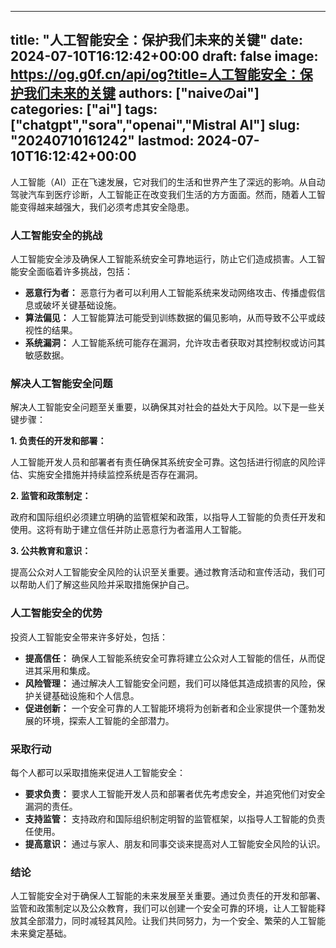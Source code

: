 
---
title: "人工智能安全：保护我们未来的关键"
date: 2024-07-10T16:12:42+00:00
draft: false
image: https://og.g0f.cn/api/og?title=人工智能安全：保护我们未来的关键
authors: ["naiveのai"]
categories: ["ai"]
tags: ["chatgpt","sora","openai","Mistral AI"]
slug: "20240710161242"
lastmod: 2024-07-10T16:12:42+00:00
---
人工智能（AI）正在飞速发展，它对我们的生活和世界产生了深远的影响。从自动驾驶汽车到医疗诊断，人工智能正在改变我们生活的方方面面。然而，随着人工智能变得越来越强大，我们必须考虑其安全隐患。

### 人工智能安全的挑战

人工智能安全涉及确保人工智能系统安全可靠地运行，防止它们造成损害。人工智能安全面临着许多挑战，包括：

- **恶意行为者：** 恶意行为者可以利用人工智能系统来发动网络攻击、传播虚假信息或破坏关键基础设施。
- **算法偏见：** 人工智能算法可能受到训练数据的偏见影响，从而导致不公平或歧视性的结果。
- **系统漏洞：** 人工智能系统可能存在漏洞，允许攻击者获取对其控制权或访问其敏感数据。

### 解决人工智能安全问题

解决人工智能安全问题至关重要，以确保其对社会的益处大于风险。以下是一些关键步骤：

**1. 负责任的开发和部署：**

人工智能开发人员和部署者有责任确保其系统安全可靠。这包括进行彻底的风险评估、实施安全措施并持续监控系统是否存在漏洞。

**2. 监管和政策制定：**

政府和国际组织必须建立明确的监管框架和政策，以指导人工智能的负责任开发和使用。这将有助于建立信任并防止恶意行为者滥用人工智能。

**3. 公共教育和意识：**

提高公众对人工智能安全风险的认识至关重要。通过教育活动和宣传活动，我们可以帮助人们了解这些风险并采取措施保护自己。

### 人工智能安全的优势

投资人工智能安全带来许多好处，包括：

- **提高信任：** 确保人工智能系统安全可靠将建立公众对人工智能的信任，从而促进其采用和集成。
- **风险管理：** 通过解决人工智能安全问题，我们可以降低其造成损害的风险，保护关键基础设施和个人信息。
- **促进创新：** 一个安全可靠的人工智能环境将为创新者和企业家提供一个蓬勃发展的环境，探索人工智能的全部潜力。

### 采取行动

每个人都可以采取措施来促进人工智能安全：

- **要求负责：** 要求人工智能开发人员和部署者优先考虑安全，并追究他们对安全漏洞的责任。
- **支持监管：** 支持政府和国际组织制定明智的监管框架，以指导人工智能的负责任使用。
- **提高意识：** 通过与家人、朋友和同事交谈来提高对人工智能安全风险的认识。

### 结论

人工智能安全对于确保人工智能的未来发展至关重要。通过负责任的开发和部署、监管和政策制定以及公众教育，我们可以创建一个安全可靠的环境，让人工智能释放其全部潜力，同时减轻其风险。让我们共同努力，为一个安全、繁荣的人工智能未来奠定基础。